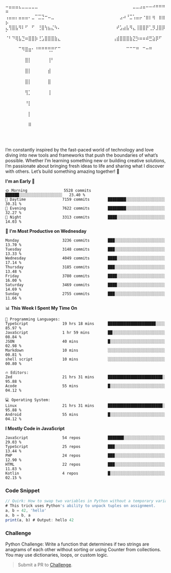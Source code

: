 ⠤⣤⣤⣤⣄⣀⣀⣀⣀⣀⠀⠀⠀⠀⠀⠀⠀⠀⠀⠀⠀⠀⠀⠀⠀⠀⠀⠀⠀⠀⠀⠀⠀⠀⠀⠀⠀⠀⠀⣀⣀⣠⣤⠤⠤⠴⠶⠶⠶⠶
⢠⣤⣤⡄⣤⣤⣤⠄⣀⠉⣉⣙⠒⠤⣀⠀⠀⠀⠀⠀⠀⠀⠀⠀⠀⠀⠀⠀⠀⠀⠀⠀⠀⠀⠀⣠⠴⠘⣉⢡⣤⡤⠐⣶⡆⢶⠀⣶⣶⡦
⣄⢻⣿⣧⠻⠇⠋⠀⠋⠀⢘⣿⢳⣦⣌⠳⠄⠀⠀⠀⠀⠀⠀⠀⠀⠀⠀⠀⠀⠀⠀⠀⠀⠀⠞⣡⣴⣧⠻⣄⢸⣿⣿⡟⢁⡻⣸⣿⡿⠁
⠈⠃⠙⢿⣧⣙⠶⣿⣿⡷⢘⣡⣿⣿⣿⣷⣄⠀⠀⠀⠀⠀⠀⠀⠀⠀⠀⠀⠀⠀⠀⠀⠀⢠⣾⣿⣿⣿⣷⣝⡳⠶⠶⠾⣛⣵⡿⠋⠀⠀
⠀⠀⠀⠀⠉⠻⣿⣶⠂⠘⠛⠛⠛⢛⡛⠋⠉⠀⠀⠀⠀⠀⠀⠀⠀⠀⠀⠀⠀⠀⠀⠀⠀⠀⠀⠀⠀⠉⠉⠉⠛⠀⠉⠒⠛⠀⠀⠀⠀⠀
⠀⠀⠀⠀⠀⠀⣿⡇⠀⠀⠀⠀⠀⢸⠃⠀⠀⠀⠀⠀⠀⠀⠀⠀⠀⠀⠀⠀⠀⠀⠀⠀⠀⠀⠀⠀⠀⠀⠀⠀⠀⠀⠀⠀⠀⠀⠀⠀⠀⠀
⠀⠀⠀⠀⠀⠀⣿⡇⠀⠀⠀⠀⠀⣾⠀⠀⠀⠀⠀⠀⠀⠀⠀⠀⠀⠀⠀⠀⠀⠀⠀⠀⠀⠀⠀⠀⠀⠀⠀⠀⠀⠀⠀⠀⠀⠀⠀⠀⠀⠀
⠀⠀⠀⠀⠀⠀⣿⡇⠀⠀⠀⠀⠀⣿⠀⠀⠀⠀⠀⠀⠀⠀⠀⠀⠀⠀⠀⠀⠀⠀⠀⠀⠀⠀⠀⠀⠀⠀⠀⠀⠀⠀⠀⠀⠀⠀⠀⠀⠀⠀
⠀⠀⠀⠀⠀⠀⢻⡁⠀⠀⠀⠀⠀⢸⠀⠀⠀⠀⠀⠀⠀⠀⠀⠀⠀⠀⠀⠀⠀⠀⠀⠀⠀⠀⠀⠀⠀⠀⠀⠀⠀⠀⠀⠀⠀⠀⠀⠀⠀⠀
⠀⠀⠀⠀⠀⠀⠘⡇⠀⠀⠀⠀⠀⠀⠀⠀⠀⠀⠀⠀⠀⠀⠀⠀⠀⠀⠀⠀⠀⠀⠀⠀⠀⠀⠀⠀⠀⠀⠀⠀⠀⠀⠀⠀⠀⠀⠀⠀⠀⠀
⠀⠀⠀⠀⠀⠀⠀⡇⠀⠀⠀⠀⠀⠀⠀⠀⠀⠀⠀⠀⠀⠀⠀⠀⠀⠀⠀⠀⠀⠀⠀⠀⠀⠀⠀⠀⠀⠀⠀⠀⠀⠀⠀⠀⠀⠀⠀⠀⠀⠀
⠀⠀⠀⠀⠀⠀⠀⠿⠀⠀⠀⠀⠀⠀⠀⠀⠀⠀⠀⠀⠀⠀⠀⠀⠀⠀⠀⠀⠀⠀⠀⠀⠀⠀⠀⠀⠀⠀⠀⠀⠀⠀⠀⠀⠀⠀⠀⠀⠀⠀

⠀⠀⠀⠀⠀

I’m constantly inspired by the fast-paced world of technology and love diving into new tools and frameworks that push the boundaries of what’s possible. Whether I’m learning something new or building creative solutions, I’m passionate about bringing fresh ideas to life and sharing what I discover with others. Let’s build something amazing together! 🚀

<!--START_SECTION:header-->
**I'm an Early 🐤** 

```text
🌞 Morning                5528 commits        ██████░░░░░░░░░░░░░░░░░░░   23.40 % 
🌆 Daytime                7159 commits        ████████░░░░░░░░░░░░░░░░░   30.31 % 
🌃 Evening                7622 commits        ████████░░░░░░░░░░░░░░░░░   32.27 % 
🌙 Night                  3313 commits        ████░░░░░░░░░░░░░░░░░░░░░   14.03 % 
```
📅 **I'm Most Productive on Wednesday** 

```text
Monday                   3236 commits        ███░░░░░░░░░░░░░░░░░░░░░░   13.70 % 
Tuesday                  3148 commits        ███░░░░░░░░░░░░░░░░░░░░░░   13.33 % 
Wednesday                4049 commits        ████░░░░░░░░░░░░░░░░░░░░░   17.14 % 
Thursday                 3185 commits        ███░░░░░░░░░░░░░░░░░░░░░░   13.48 % 
Friday                   3780 commits        ████░░░░░░░░░░░░░░░░░░░░░   16.00 % 
Saturday                 3469 commits        ████░░░░░░░░░░░░░░░░░░░░░   14.69 % 
Sunday                   2755 commits        ███░░░░░░░░░░░░░░░░░░░░░░   11.66 % 
```


📊 **This Week I Spent My Time On** 

```text
💬 Programming Languages: 
TypeScript               19 hrs 18 mins      █████████████████████░░░░   85.97 % 
JavaScript               1 hr 59 mins        ██░░░░░░░░░░░░░░░░░░░░░░░   08.84 % 
JSON                     40 mins             █░░░░░░░░░░░░░░░░░░░░░░░░   02.98 % 
Markdown                 10 mins             ░░░░░░░░░░░░░░░░░░░░░░░░░   00.81 % 
shell script             10 mins             ░░░░░░░░░░░░░░░░░░░░░░░░░   00.80 % 

🔥 Editors: 
Zed                      21 hrs 31 mins      ████████████████████████░   95.88 % 
Acode                    55 mins             █░░░░░░░░░░░░░░░░░░░░░░░░   04.12 % 

💻 Operating System: 
Linux                    21 hrs 31 mins      ████████████████████████░   95.88 % 
Android                  55 mins             █░░░░░░░░░░░░░░░░░░░░░░░░   04.12 % 
```

**I Mostly Code in JavaScript** 

```text
JavaScript               54 repos            ███████░░░░░░░░░░░░░░░░░░   29.03 % 
TypeScript               25 repos            ███░░░░░░░░░░░░░░░░░░░░░░   13.44 % 
PHP                      24 repos            ███░░░░░░░░░░░░░░░░░░░░░░   12.90 % 
HTML                     22 repos            ███░░░░░░░░░░░░░░░░░░░░░░   11.83 % 
Kotlin                   4 repos             █░░░░░░░░░░░░░░░░░░░░░░░░   02.15 % 
```




<!--END_SECTION:header-->

<!--START_SECTION:footer-->
### Code Snippet
```js
// Quirk: How to swap two variables in Python without a temporary variable
# This trick uses Python's ability to unpack tuples on assignment.
a, b = 42, 'hello'
a, b = b, a
print(a, b) # Output: hello 42
```
### Challenge
Python Challenge: Write a function that determines if two strings are anagrams of each other without sorting or using Counter from collections. You may use dictionaries, loops, or custom logic.
<!--END_SECTION:footer-->
> Submit a PR to [Challenge](https://github.com/mrepol742/challenge/fork).
